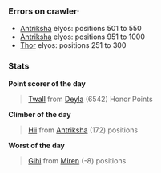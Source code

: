 ### Errors on crawler·
- [Antriksha](/#/ranking/Antriksha) elyos: positions 501 to 550
- [Antriksha](/#/ranking/Antriksha) elyos: positions 951 to 1000
- [Thor](/#/ranking/Thor) elyos: positions 251 to 300


### Stats

**Point scorer of the day**
>[Twall](/#/character/Deyla/69561) from [Deyla](/#/ranking/Deyla)  (6542) Honor Points


**Climber of the day**
>[Hii](/#/character/Antriksha/328154) from [Antriksha](/#/ranking/Antriksha)  (172) positions


**Worst of the day**
>[Gihi](/#/character/Miren/1601) from [Miren](/#/ranking/Miren)  (-8) positions


